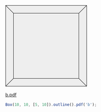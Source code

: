 ![Image](test.md.$1_b.png)

[b.pdf](test.b.pdf)

```JavaScript
Box(10, 10, [5, 10]).outline().pdf('b');
```
